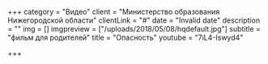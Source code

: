 +++
category = "Видео"
client = "Министерство образования Нижегородской области"
clientLink = "#"
date = "Invalid date"
description = ""
img = []
imgpreview = ["/uploads/2018/05/08/hqdefault.jpg"]
subtitle = "фильм для родителей"
title = "Опасность"
youtube = "7iL4-Iswyd4"

+++
